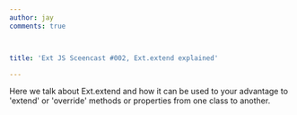```yaml
---
author: jay
comments: true



title: 'Ext JS Sceencast #002, Ext.extend explained'

---
```


Here we talk about Ext.extend and how it can be used to your advantage to 'extend' or 'override' methods or properties from one class to another.  

